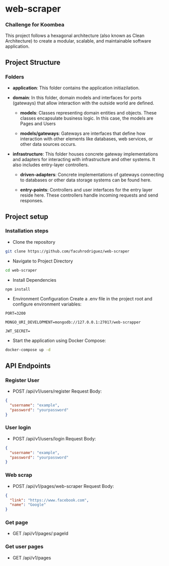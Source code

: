 # web-scraper

### Challenge for Koombea

This project follows a hexagonal architecture (also known as Clean Architecture) to create a modular, scalable, and maintainable software application.

## Project Structure

### Folders

- **application**: This folder contains the application initiazilation.

- **domain**: In this folder, domain models and interfaces for ports (gateways) that allow interaction with the outside world are defined.

  - **models**: Classes representing domain entities and objects. These classes encapsulate business logic. In this case, the models are Pages and Users

  - **models/gateways**: Gateways are interfaces that define how interaction with other elements like databases, web services, or other data sources occurs.

- **infrastructure**: This folder houses concrete gateway implementations and adapters for interacting with infrastructure and other systems. It also includes entry-layer controllers.

  - **driven-adapters**: Concrete implementations of gateways connecting to databases or other data storage systems can be found here.

  - **entry-points**: Controllers and user interfaces for the entry layer reside here. These controllers handle incoming requests and send responses.

## Project setup

### Installation steps

- Clone the repository

```bash
git clone https://github.com/facuhrodriguez/web-scraper
```

- Navigate to Project Directory

```bash
cd web-scraper
```

- Install Dependencies

```bash
npm install
```

- Environment Configuration
  Create a .env file in the project root and configure environment variables:

```
PORT=3200

MONGO_URI_DEVELOPMENT=mongodb://127.0.0.1:27017/web-scrapper

JWT_SECRET=

```

- Start the application using Docker Compose:

```bash
docker-compose up -d
```

## API Endpoints

### Register User

- POST /api/v1/users/register
  Request Body:

```json
{
  "username": "example",
  "password": "yourpassword"
}
```

### User login

- POST /api/v1/users/login
  Request Body:

```json
{
  "username": "example",
  "password": "yourpassword"
}
```

### Web scrap

- POST /api/v1/pages/web-scraper
  Request Body:

```json
{
  "link": "https://www.facebook.com",
  "name": "Google"
}
```

### Get page

- GET /api/v1/pages/:pageId

### Get user pages

- GET /api/v1/pages
